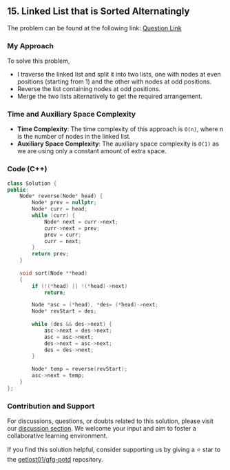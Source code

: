 ## 15. Linked List that is Sorted Alternatingly
The problem can be found at the following link: [Question Link](https://www.geeksforgeeks.org/problems/linked-list-that-is-sorted-alternatingly/1)

### My Approach
To solve this problem,
- I traverse the linked list and split it into two lists, one with nodes at even positions (starting from 1) and the other with nodes at odd positions.
- Reverse the list containing nodes at odd positions.
- Merge the two lists alternatively to get the required arrangement.

### Time and Auxiliary Space Complexity

- **Time Complexity**: The time complexity of this approach is `O(n)`, where n is the number of nodes in the linked list.
- **Auxiliary Space Complexity**: The auxiliary space complexity is `O(1)` as we are using only a constant amount of extra space.

### Code (C++)
```cpp
class Solution {
public:
    Node* reverse(Node* head) {
        Node* prev = nullptr;
        Node* curr = head;
        while (curr) {
            Node* next = curr->next;
            curr->next = prev;
            prev = curr;
            curr = next;
        }
        return prev;
    }
    
    void sort(Node **head)
    {
        if (!(*head) || !(*head)->next)
            return;

        Node *asc = (*head), *des= (*head)->next;
        Node* revStart = des;
        
        while (des && des->next) {
            asc->next = des->next;
            asc = asc->next;
            des->next = asc->next;
            des = des->next;
        }
        
        Node* temp = reverse(revStart);
        asc->next = temp;
    }
};
```

### Contribution and Support

For discussions, questions, or doubts related to this solution, please visit our [discussion section](https://github.com/getlost01/gfg-potd/discussions). We welcome your input and aim to foster a collaborative learning environment.

If you find this solution helpful, consider supporting us by giving a ⭐ star to the [getlost01/gfg-potd](https://github.com/getlost01/gfg-potd) repository.